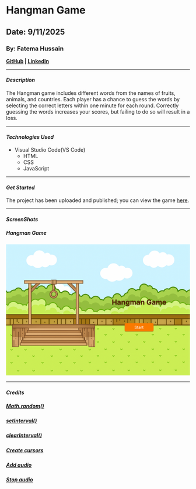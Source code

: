 # Hangman Game
## Date: 9/11/2025
### By: Fatema Hussain
**[GitHub](https://github.com/Fatema-Abdulla) | [LinkedIn](https://www.linkedin.com/in/fatema-abdulla-bh)**
***
#### ***Description***

The Hangman game includes different words from the names of fruits, animals, and countries. Each player has a chance to guess the words by selecting the correct letters within one minute for each round. Correctly guessing the words increases your scores, but failing to do so will result in a loss.
***
#### ***Technologies Used***

* Visual Studio Code(VS Code)
    * HTML
    * CSS
    * JavaScript
***
#### ***Get Started***

The project has been uploaded and published; you can view the game [here](#).
***
#### ***ScreenShots***
##### Hangman Game
![hangman](./assets/Start-Game.png)

***
#### ***Credits***

##### [Math.random()](https://stackoverflow.com/questions/1516695/js-math-random-for-array)
##### [setInterval()](https://stackoverflow.com/questions/31106189/create-a-simple-10-second-countdown)
##### [clearInterval()](https://www.w3schools.com/js/js_timing.asp)
##### [Create cursors](https://www.svgbackgrounds.com/elements/custom-css-cursors/)
##### [Add audio](https://developer.mozilla.org/en-US/docs/Web/API/HTMLAudioElement/Audio)
##### [Stop audio](https://stackoverflow.com/questions/14834520/html5-audio-stop-function)
